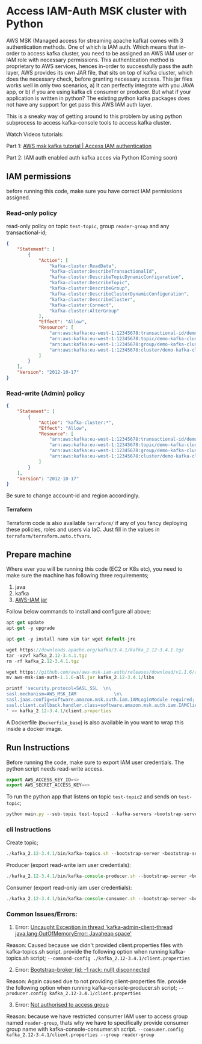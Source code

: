 # Access IAM-Auth MSK cluster with Python

AWS MSK (Managed access for streaming apache kafka) comes with 3 authentication methods. One of which is IAM auth. 
Which means that in-order to access kafka cluster, you need to be assigned an AWS IAM user or IAM role with necessary permissions. 
This authentication method is proprietary to AWS services, hences in-order to successfully pass the auth layer, 
AWS provides its own JAR file, that sits on top of kafka cluster, which does the necessary check, before granting necessary access. 
This jar files works well in only two scenarios, a) It can perfectly integrate with you JAVA app, or 
b) if you are using kafka cli consumer or producer. 
But what if your application is written in python? The existing python kafka packages does not have any support for 
get pass this AWS IAM auth layer.  

This is a sneaky way of getting around to this problem by using python subprocess to access kafka-console tools to access 
kafka cluster. 

Watch Videos tutorials:

Part 1: [AWS msk kafka tutorial | Access IAM authentication](https://youtu.be/r12HYxWAJLo) 

Part 2: IAM auth enabled auth kafka acces via Python (Coming soon) 

## IAM permissions
before running this code, make sure you have correct IAM permissions assigned. 
### Read-only policy
read-only policy on topic `test-topic`, group `reader-group` and any transactional-id;
```json
{
    "Statement": [
        {
            "Action": [
                "kafka-cluster:ReadData",
                "kafka-cluster:DescribeTransactionalId",
                "kafka-cluster:DescribeTopicDynamicConfiguration",
                "kafka-cluster:DescribeTopic",
                "kafka-cluster:DescribeGroup",
                "kafka-cluster:DescribeClusterDynamicConfiguration",
                "kafka-cluster:DescribeCluster",
                "kafka-cluster:Connect",
                "kafka-cluster:AlterGroup"
            ],
            "Effect": "Allow",
            "Resource": [
                "arn:aws:kafka:eu-west-1:12345678:transactional-id/demo-kafka-cluster/*/*",
                "arn:aws:kafka:eu-west-1:12345678:topic/demo-kafka-cluster/*/test-topic",
                "arn:aws:kafka:eu-west-1:12345678:group/demo-kafka-cluster/*/reader-group*",
                "arn:aws:kafka:eu-west-1:12345678:cluster/demo-kafka-cluster/*"
            ]
        }
    ],
    "Version": "2012-10-17"
}
```

### Read-write (Admin) policy

```json
{
    "Statement": [
        {
            "Action": "kafka-cluster:*",
            "Effect": "Allow",
            "Resource": [
                "arn:aws:kafka:eu-west-1:12345678:transactional-id/demo-kafka-cluster/*/*",
                "arn:aws:kafka:eu-west-1:12345678:topic/demo-kafka-cluster/*/*",
                "arn:aws:kafka:eu-west-1:12345678:group/demo-kafka-cluster/*/*",
                "arn:aws:kafka:eu-west-1:12345678:cluster/demo-kafka-cluster/*"
            ]
        }
    ],
    "Version": "2012-10-17"
}
```

Be sure to change account-id and region accordingly.

#### Terraform

Terraform code is also available `terraform/` if any of you fancy deploying these policies, roles and users via IaC. Just fill in the
values in `terraform/terraform.auto.tfvars`.

## Prepare machine
Where ever you will be running this code (EC2 or K8s etc), you need to make sure the machine has following three requirements;
1. java
2. kafka
3. [AWS-IAM jar](https://github.com/aws/aws-msk-iam-auth)

Follow below commands to install and configure all above;
```js
apt-get update
apt-get -y upgrade

apt-get -y install nano vim tar wget default-jre

wget https://downloads.apache.org/kafka/3.4.1/kafka_2.12-3.4.1.tgz
tar -xzvf kafka_2.12-3.4.1.tgz
rm -rf kafka_2.12-3.4.1.tgz

wget https://github.com/aws/aws-msk-iam-auth/releases/download/v1.1.6/aws-msk-iam-auth-1.1.6-all.jar
mv aws-msk-iam-auth-1.1.6-all.jar kafka_2.12-3.4.1/libs

printf 'security.protocol=SASL_SSL  \n\
sasl.mechanism=AWS_MSK_IAM              \n\
sasl.jaas.config=software.amazon.msk.auth.iam.IAMLoginModule required;    \n\
sasl.client.callback.handler.class=software.amazon.msk.auth.iam.IAMClientCallbackHandler \
' >> kafka_2.12-3.4.1/client.properties
```

A Dockerfile (`Dockerfile_base`) is also available in you want to wrap this inside a docker image. 

## Run Instructions

Before running the code, make sure to export IAM user credentials. The python script needs read-write access.
```js
export AWS_ACCESS_KEY_ID=<>
export AWS_SECRET_ACCESS_KEY=<>
```

To run the python app that listens on topic `test-topic2` and sends on `test-topic`;

```js
python main.py --sub-topic test-topic2 --kafka-servers <bootstrap-servers> --pub-topic test-topic --configs kafka_2.12-3.4.1/client.properties
```

### cli Instructions

Create topic;
```js
./kafka_2.12-3.4.1/bin/kafka-topics.sh --bootstrap-server <bootstrap-servers> --replication-factor 2 --partition 1 --topic <topic-name> --command-config ./kafka_2.12-3.4.1/client.properties
```

Producer (export read-write iam user credentials):
```js
./kafka_2.12-3.4.1/bin/kafka-console-producer.sh --bootstrap-server <bootstrap-servers> --topic test-topic2 --producer.config kafka_2.12-3.4.1/client.properties
```

Consumer (export read-only iam user credentials):
```js
./kafka_2.12-3.4.1/bin/kafka-console-consumer.sh --bootstrap-server <bootstrap-servers> --topic test-topic --consumer.config kafka_2.12-3.4.1/client.properties --group reader-group
```

### Common Issues/Errors:
1. Error: [Uncaught Exception in thread 'kafka-admin-client-thread java.lang.OutOfMemoryError: Javaheap space'](https://www.youtube.com/watch?v=r12HYxWAJLo&t=477s)

Reason: Caused because we didn't provided client.properties files with kafka-topics.sh script. provide the following option when running kafka-topics.sh script; `--command-config ./kafka_2.12-3.4.1/client.properties`

2. Error: [Bootstrap-broker (id: -1 rack: null) disconnected](https://www.youtube.com/watch?v=r12HYxWAJLo&t=557s) 

Reason: Again caused due to not providing client-properties file. provide the following option when running kafka-console-producer.sh script; `--producer.config kafka_2.12-3.4.1/client.properties`

3. Error: [Not authorised to access group](https://www.youtube.com/watch?v=r12HYxWAJLo&t=648s)

Reason: because we have restricted consumer IAM user to access group named `reader-group`, thats why we have to specifically provide consumer group name with kafka-console-consumer.sh script. `--consumer.config kafka_2.12-3.4.1/client.properties --group reader-group`
